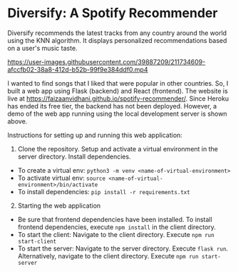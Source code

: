 # Diversify: A Spotify Recommender

Diversify recommends the latest tracks from any country around the world using the KNN algorithm. It displays personalized recommendations based on a user's music taste. 

https://user-images.githubusercontent.com/39887209/211734609-afccfb02-38a8-412d-b52b-99f9e384ddf0.mp4

I wanted to find songs that I liked that were popular in other countries. So, I built a web app using Flask (backend) and React (frontend). The website is live at https://faizaanvidhani.github.io/spotify-recommender/. Since Heroku has ended its free tier, the backend has not been deployed. However, a demo of the web app running using the local development server is shown above.

Instructions for setting up and running this web application:

1. Clone the repository. Setup and activate a virtual environment in the server directory. Install dependencies.

  * To create a virtual env: ```python3 -m venv <name-of-virtual-environment>```
  * To activate virtual env: ```source <name-of-virtual-environment>/bin/activate```
  * To install dependencies: ```pip install -r requirements.txt```

2. Starting the web application

  * Be sure that frontend dependencies have been installed. To install frontend dependencies, execute ```npm install``` in the client directory.
  * To start the client: Navigate to the client directory. Execute ```npm run start-client```
  * To start the server: Navigate to the server directory. Execute ```flask run```. Alternatively, navigate to the client directory. Execute ```npm run start-server```

